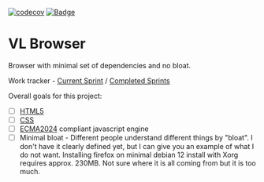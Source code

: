 [![codecov](https://codecov.io/github/marsp0/vl-browser/graph/badge.svg?token=8MV8HANFE2)](https://codecov.io/github/marsp0/vl-browser)
[![Badge](https://img.shields.io/badge/Trello-blue?label=Board)](https://trello.com/b/a7SdZYpL/current)

# VL Browser
Browser with minimal set of dependencies and no bloat.

Work tracker - [Current Sprint](https://trello.com/b/a7SdZYpL/current) / [Completed Sprints](https://trello.com/b/njBlWiV7/sprints)

Overall goals for this project:
- [ ] [HTML5](https://html.spec.whatwg.org/multipage/)
- [ ] [CSS](https://www.w3.org/TR/css-2024/)
- [ ] [ECMA2024](https://262.ecma-international.org/) compliant javascript engine
- [ ] Minimal bloat - Different people understand different things by "bloat". I don't have it clearly defined yet, but I can give you an example of what I do not want. Installing firefox on minimal debian 12 install with Xorg requires approx. 230MB. Not sure where it is all coming from but it is too much.